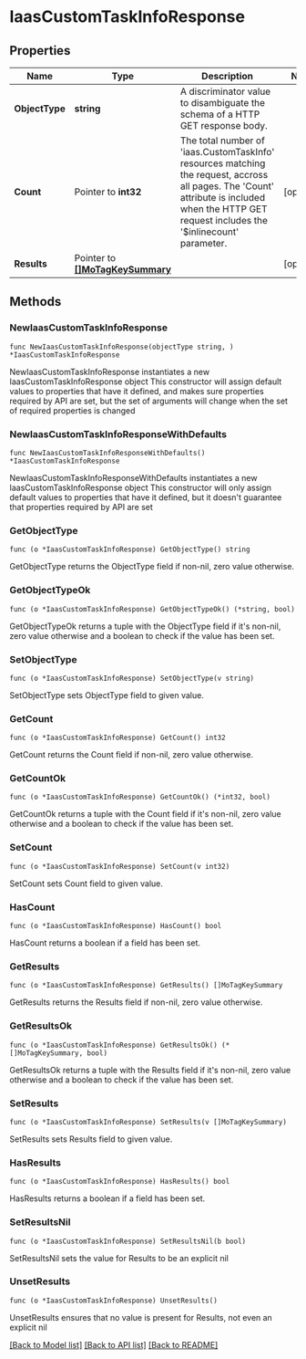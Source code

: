 # IaasCustomTaskInfoResponse

## Properties

Name | Type | Description | Notes
------------ | ------------- | ------------- | -------------
**ObjectType** | **string** | A discriminator value to disambiguate the schema of a HTTP GET response body. | 
**Count** | Pointer to **int32** | The total number of &#39;iaas.CustomTaskInfo&#39; resources matching the request, accross all pages. The &#39;Count&#39; attribute is included when the HTTP GET request includes the &#39;$inlinecount&#39; parameter. | [optional] 
**Results** | Pointer to [**[]MoTagKeySummary**](MoTagKeySummary.md) |  | [optional] 

## Methods

### NewIaasCustomTaskInfoResponse

`func NewIaasCustomTaskInfoResponse(objectType string, ) *IaasCustomTaskInfoResponse`

NewIaasCustomTaskInfoResponse instantiates a new IaasCustomTaskInfoResponse object
This constructor will assign default values to properties that have it defined,
and makes sure properties required by API are set, but the set of arguments
will change when the set of required properties is changed

### NewIaasCustomTaskInfoResponseWithDefaults

`func NewIaasCustomTaskInfoResponseWithDefaults() *IaasCustomTaskInfoResponse`

NewIaasCustomTaskInfoResponseWithDefaults instantiates a new IaasCustomTaskInfoResponse object
This constructor will only assign default values to properties that have it defined,
but it doesn't guarantee that properties required by API are set

### GetObjectType

`func (o *IaasCustomTaskInfoResponse) GetObjectType() string`

GetObjectType returns the ObjectType field if non-nil, zero value otherwise.

### GetObjectTypeOk

`func (o *IaasCustomTaskInfoResponse) GetObjectTypeOk() (*string, bool)`

GetObjectTypeOk returns a tuple with the ObjectType field if it's non-nil, zero value otherwise
and a boolean to check if the value has been set.

### SetObjectType

`func (o *IaasCustomTaskInfoResponse) SetObjectType(v string)`

SetObjectType sets ObjectType field to given value.


### GetCount

`func (o *IaasCustomTaskInfoResponse) GetCount() int32`

GetCount returns the Count field if non-nil, zero value otherwise.

### GetCountOk

`func (o *IaasCustomTaskInfoResponse) GetCountOk() (*int32, bool)`

GetCountOk returns a tuple with the Count field if it's non-nil, zero value otherwise
and a boolean to check if the value has been set.

### SetCount

`func (o *IaasCustomTaskInfoResponse) SetCount(v int32)`

SetCount sets Count field to given value.

### HasCount

`func (o *IaasCustomTaskInfoResponse) HasCount() bool`

HasCount returns a boolean if a field has been set.

### GetResults

`func (o *IaasCustomTaskInfoResponse) GetResults() []MoTagKeySummary`

GetResults returns the Results field if non-nil, zero value otherwise.

### GetResultsOk

`func (o *IaasCustomTaskInfoResponse) GetResultsOk() (*[]MoTagKeySummary, bool)`

GetResultsOk returns a tuple with the Results field if it's non-nil, zero value otherwise
and a boolean to check if the value has been set.

### SetResults

`func (o *IaasCustomTaskInfoResponse) SetResults(v []MoTagKeySummary)`

SetResults sets Results field to given value.

### HasResults

`func (o *IaasCustomTaskInfoResponse) HasResults() bool`

HasResults returns a boolean if a field has been set.

### SetResultsNil

`func (o *IaasCustomTaskInfoResponse) SetResultsNil(b bool)`

 SetResultsNil sets the value for Results to be an explicit nil

### UnsetResults
`func (o *IaasCustomTaskInfoResponse) UnsetResults()`

UnsetResults ensures that no value is present for Results, not even an explicit nil

[[Back to Model list]](../README.md#documentation-for-models) [[Back to API list]](../README.md#documentation-for-api-endpoints) [[Back to README]](../README.md)


